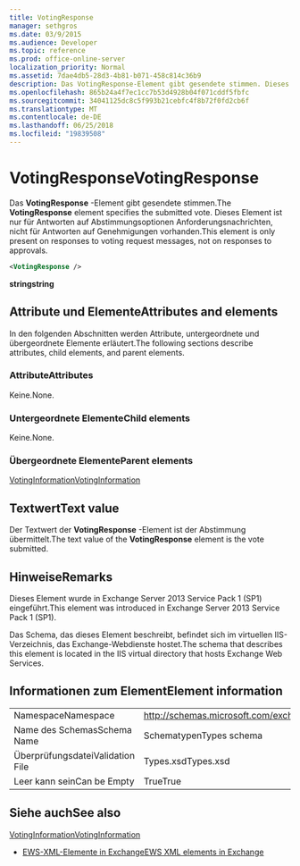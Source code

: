```yaml
---
title: VotingResponse
manager: sethgros
ms.date: 03/9/2015
ms.audience: Developer
ms.topic: reference
ms.prod: office-online-server
localization_priority: Normal
ms.assetid: 7dae4db5-28d3-4b81-b071-458c814c36b9
description: Das VotingResponse-Element gibt gesendete stimmen. Dieses Element ist nur für Antworten auf Abstimmungsoptionen Anforderungsnachrichten, nicht für Antworten auf Genehmigungen vorhanden.
ms.openlocfilehash: 865b24a4f7ec1cc7b53d4928b04f071cddf5fbfc
ms.sourcegitcommit: 34041125dc8c5f993b21cebfc4f8b72f0fd2cb6f
ms.translationtype: MT
ms.contentlocale: de-DE
ms.lasthandoff: 06/25/2018
ms.locfileid: "19839508"
---
```

# <a name="votingresponse"></a><span data-ttu-id="f8e81-104">VotingResponse</span><span class="sxs-lookup"><span data-stu-id="f8e81-104">VotingResponse</span></span>

<span data-ttu-id="f8e81-105">Das **VotingResponse** -Element gibt gesendete stimmen.</span><span class="sxs-lookup"><span data-stu-id="f8e81-105">The **VotingResponse** element specifies the submitted vote.</span></span> <span data-ttu-id="f8e81-106">Dieses Element ist nur für Antworten auf Abstimmungsoptionen Anforderungsnachrichten, nicht für Antworten auf Genehmigungen vorhanden.</span><span class="sxs-lookup"><span data-stu-id="f8e81-106">This element is only present on responses to voting request messages, not on responses to approvals.</span></span> 
  
```XML
<VotingResponse />
```

 <span data-ttu-id="f8e81-107">**string**</span><span class="sxs-lookup"><span data-stu-id="f8e81-107">**string**</span></span>
## <a name="attributes-and-elements"></a><span data-ttu-id="f8e81-108">Attribute und Elemente</span><span class="sxs-lookup"><span data-stu-id="f8e81-108">Attributes and elements</span></span>

<span data-ttu-id="f8e81-109">In den folgenden Abschnitten werden Attribute, untergeordnete und übergeordnete Elemente erläutert.</span><span class="sxs-lookup"><span data-stu-id="f8e81-109">The following sections describe attributes, child elements, and parent elements.</span></span>
  
### <a name="attributes"></a><span data-ttu-id="f8e81-110">Attribute</span><span class="sxs-lookup"><span data-stu-id="f8e81-110">Attributes</span></span>

<span data-ttu-id="f8e81-111">Keine.</span><span class="sxs-lookup"><span data-stu-id="f8e81-111">None.</span></span>
  
### <a name="child-elements"></a><span data-ttu-id="f8e81-112">Untergeordnete Elemente</span><span class="sxs-lookup"><span data-stu-id="f8e81-112">Child elements</span></span>

<span data-ttu-id="f8e81-113">Keine.</span><span class="sxs-lookup"><span data-stu-id="f8e81-113">None.</span></span>
  
### <a name="parent-elements"></a><span data-ttu-id="f8e81-114">Übergeordnete Elemente</span><span class="sxs-lookup"><span data-stu-id="f8e81-114">Parent elements</span></span>

[<span data-ttu-id="f8e81-115">VotingInformation</span><span class="sxs-lookup"><span data-stu-id="f8e81-115">VotingInformation</span></span>](votinginformation.md)
  
## <a name="text-value"></a><span data-ttu-id="f8e81-116">Textwert</span><span class="sxs-lookup"><span data-stu-id="f8e81-116">Text value</span></span>

<span data-ttu-id="f8e81-117">Der Textwert der **VotingResponse** -Element ist der Abstimmung übermittelt.</span><span class="sxs-lookup"><span data-stu-id="f8e81-117">The text value of the **VotingResponse** element is the vote submitted.</span></span> 
  
## <a name="remarks"></a><span data-ttu-id="f8e81-118">Hinweise</span><span class="sxs-lookup"><span data-stu-id="f8e81-118">Remarks</span></span>

<span data-ttu-id="f8e81-119">Dieses Element wurde in Exchange Server 2013 Service Pack 1 (SP1) eingeführt.</span><span class="sxs-lookup"><span data-stu-id="f8e81-119">This element was introduced in Exchange Server 2013 Service Pack 1 (SP1).</span></span>
  
<span data-ttu-id="f8e81-120">Das Schema, das dieses Element beschreibt, befindet sich im virtuellen IIS-Verzeichnis, das Exchange-Webdienste hostet.</span><span class="sxs-lookup"><span data-stu-id="f8e81-120">The schema that describes this element is located in the IIS virtual directory that hosts Exchange Web Services.</span></span>
  
## <a name="element-information"></a><span data-ttu-id="f8e81-121">Informationen zum Element</span><span class="sxs-lookup"><span data-stu-id="f8e81-121">Element information</span></span>

|||
|:-----|:-----|
|<span data-ttu-id="f8e81-122">Namespace</span><span class="sxs-lookup"><span data-stu-id="f8e81-122">Namespace</span></span>  <br/> |http://schemas.microsoft.com/exchange/services/2006/types  <br/> |
|<span data-ttu-id="f8e81-123">Name des Schemas</span><span class="sxs-lookup"><span data-stu-id="f8e81-123">Schema Name</span></span>  <br/> |<span data-ttu-id="f8e81-124">Schematypen</span><span class="sxs-lookup"><span data-stu-id="f8e81-124">Types schema</span></span>  <br/> |
|<span data-ttu-id="f8e81-125">Überprüfungsdatei</span><span class="sxs-lookup"><span data-stu-id="f8e81-125">Validation File</span></span>  <br/> |<span data-ttu-id="f8e81-126">Types.xsd</span><span class="sxs-lookup"><span data-stu-id="f8e81-126">Types.xsd</span></span>  <br/> |
|<span data-ttu-id="f8e81-127">Leer kann sein</span><span class="sxs-lookup"><span data-stu-id="f8e81-127">Can be Empty</span></span>  <br/> |<span data-ttu-id="f8e81-128">True</span><span class="sxs-lookup"><span data-stu-id="f8e81-128">True</span></span>  <br/> |
   
## <a name="see-also"></a><span data-ttu-id="f8e81-129">Siehe auch</span><span class="sxs-lookup"><span data-stu-id="f8e81-129">See also</span></span>



[<span data-ttu-id="f8e81-130">VotingInformation</span><span class="sxs-lookup"><span data-stu-id="f8e81-130">VotingInformation</span></span>](votinginformation.md)


- [<span data-ttu-id="f8e81-131">EWS-XML-Elemente in Exchange</span><span class="sxs-lookup"><span data-stu-id="f8e81-131">EWS XML elements in Exchange</span></span>](ews-xml-elements-in-exchange.md)

